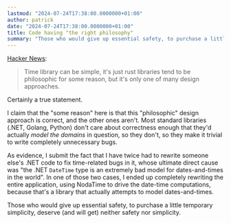 ```yaml
---
lastmod: "2024-07-24T17:38:00.0000000+01:00"
author: patrick
date: "2024-07-24T17:38:00.0000000+01:00"
title: Code having "the right philosophy"
summary: "Those who would give up essential safety, to purchase a little temporary simplicity, deserve (and will get) neither safety nor simplicity."
---
```


[Hacker News](https://news.ycombinator.com/item?id=41032806):

> Time library can be simple, it's just rust libraries tend to be philosophic for some reason, but it's only one of many design approaches.

Certainly a true statement.

I claim that the "some reason" here is that this "philosophic" design approach is correct, and the other ones aren't.
Most standard libraries (.NET, Golang, Python) don't care about correctness enough that they'd actually *model the domains* in question, so they don't, so they make it trivial to write completely unnecessary bugs.

As evidence, I submit the fact that I have twice had to rewrite someone else's .NET code to fix time-related bugs in it, whose ultimate direct cause was "the .NET `DateTime` type is an extremely bad model for dates-and-times in the world".
In one of those two cases, I ended up completely rewriting the entire application, using NodaTime to drive the date-time computations, because that's a library that actually attempts to model dates-and-times.

Those who would give up essential safety, to purchase a little temporary simplicity, deserve (and will get) neither safety nor simplicity.
